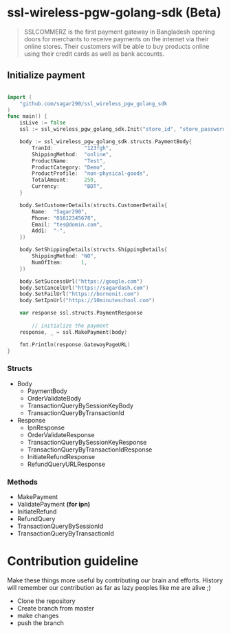 # ssl-wireless-pgw-golang-sdk (Beta)
> SSLCOMMERZ is the first payment gateway in Bangladesh opening doors for merchants to receive payments on the internet via their online stores. Their customers will be able to buy products online using their credit cards as well as bank accounts.

## Initialize payment

``` go

import (
    "github.com/sagar290/ssl_wireless_pgw_golang_sdk
)
func main() {
    isLive := false
	ssl := ssl_wireless_pgw_golang_sdk.Init("store_id", "store_password", isLive)

	body := ssl_wireless_pgw_golang_sdk.structs.PaymentBody{
		TranId:          "123fgh",
		ShippingMethod:  "online",
		ProductName:     "Test",
		ProductCategory: "Demo",
		ProductProfile:  "non-physical-goods",
		TotalAmount:     250,
		Currency:        "BDT",
	}

	body.SetCustomerDetails(structs.CustomerDetails{
		Name:  "Sagar290",
		Phone: "01612345678",
		Email: "tes@domin.com",
		Add1:  "-",
	})

	body.SetShippingDetails(structs.ShippingDetails{
		ShippingMethod: "NO",
		NumOfItem:      1,
	})

	body.SetSuccessUrl("https://google.com")
	body.SetCancelUrl("https://sagardash.com")
	body.SetFailUrl("https://bornonit.com")
	body.SetIpnUrl("https://10minuteschool.com")

	var response ssl.structs.PaymentResponse
    
        // initialize the payment
	response, _ = ssl.MakePayment(body)

	fmt.Println(response.GatewayPageURL)
}
```

### Structs
- Body
  - PaymentBody
  - OrderValidateBody
  - TransactionQueryBySessionKeyBody
  - TransactionQueryByTransactionId
- Response
  - IpnResponse
  - OrderValidateResponse
  - TransactionQueryBySessionKeyResponse
  - TransactionQueryByTransactionIdResponse
  - InitiateRefundResponse
  - RefundQueryURLResponse

### Methods
- MakePayment
- ValidatePayment **(for ipn)**
- InitiateRefund
- RefundQuery
- TransactionQueryBySessionId
- TransactionQueryByTransactionId

# Contribution guideline
Make these things more useful by contributing our brain and efforts. History will remember our contribution as far as lazy peoples like me are alive ;)

- Clone the repository
- Create branch from master
- make changes
- push the branch